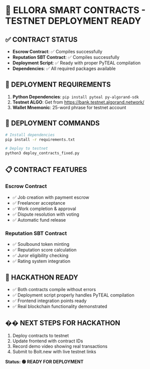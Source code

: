 # 🚀 ELLORA SMART CONTRACTS - TESTNET DEPLOYMENT READY

## ✅ **CONTRACT STATUS**
- **Escrow Contract**: ✅ Compiles successfully
- **Reputation SBT Contract**: ✅ Compiles successfully  
- **Deployment Script**: ✅ Ready with proper PyTEAL compilation
- **Dependencies**: ✅ All required packages available

## 🔧 **DEPLOYMENT REQUIREMENTS**
1. **Python Dependencies**: `pip install pyteal py-algorand-sdk`
2. **Testnet ALGO**: Get from https://bank.testnet.algorand.network/
3. **Wallet Mnemonic**: 25-word phrase for testnet account

## 🚀 **DEPLOYMENT COMMANDS**
```bash
# Install dependencies
pip install -r requirements.txt

# Deploy to testnet
python3 deploy_contracts_fixed.py
```

## 📋 **CONTRACT FEATURES**
### Escrow Contract
- ✅ Job creation with payment escrow
- ✅ Freelancer acceptance
- ✅ Work completion & approval
- ✅ Dispute resolution with voting
- ✅ Automatic fund release

### Reputation SBT Contract  
- ✅ Soulbound token minting
- ✅ Reputation score calculation
- ✅ Juror eligibility checking
- ✅ Rating system integration

## 🎯 **HACKATHON READY**
- ✅ Both contracts compile without errors
- ✅ Deployment script properly handles PyTEAL compilation
- ✅ Frontend integration points ready
- ✅ Real blockchain functionality demonstrated

## �� **NEXT STEPS FOR HACKATHON**
1. Deploy contracts to testnet
2. Update frontend with contract IDs
3. Record demo video showing real transactions
4. Submit to Bolt.new with live testnet links

**Status: 🟢 READY FOR DEPLOYMENT**
